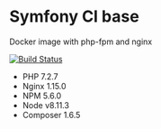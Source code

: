 # Symfony CI base

Docker image with php-fpm and nginx

[![Build Status](https://travis-ci.org/normisg/symfony-ci-base.svg?branch=master)](https://travis-ci.org/normisg/symfony-ci-base)

- PHP 7.2.7
- Nginx 1.15.0
- NPM 5.6.0
- Node v8.11.3
- Composer 1.6.5

